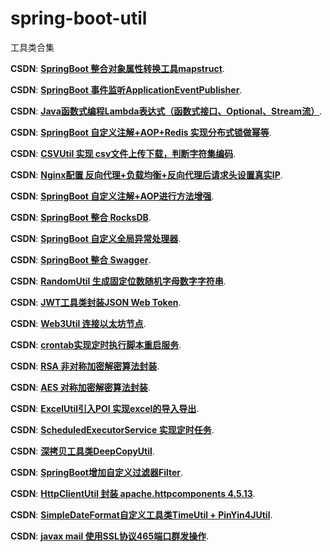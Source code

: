 # spring-boot-util
工具类合集

**CSDN**: [**SpringBoot 整合对象属性转换工具mapstruct**](https://blog.csdn.net/weixin_39792935/article/details/123229542).

**CSDN**: [**SpringBoot 事件监听ApplicationEventPublisher**](https://blog.csdn.net/weixin_39792935/article/details/123208052).

**CSDN**: [**Java函数式编程Lambda表达式（函数式接口、Optional、Stream流）**](https://blog.csdn.net/weixin_39792935/article/details/122856344).

**CSDN**: [**SpringBoot 自定义注解+AOP+Redis 实现分布式锁做幂等**](https://blog.csdn.net/weixin_39792935/article/details/122068383).

**CSDN**: [**CSVUtil 实现 csv文件上传下载，判断字符集编码**](https://blog.csdn.net/weixin_39792935/article/details/122055929).

**CSDN**: [**Nginx配置 反向代理+负载均衡+反向代理后请求头设置真实IP**](https://blog.csdn.net/weixin_39792935/article/details/121861762).

**CSDN**: [**SpringBoot 自定义注解+AOP进行方法增强**](https://blog.csdn.net/weixin_39792935/article/details/121828504).

**CSDN**: [**SpringBoot 整合 RocksDB**](https://blog.csdn.net/weixin_39792935/article/details/121684704).

**CSDN**: [**SpringBoot 自定义全局异常处理器**](https://blog.csdn.net/weixin_39792935/article/details/121249071).

**CSDN**: [**SpringBoot 整合 Swagger**](https://blog.csdn.net/weixin_39792935/article/details/116154393).

**CSDN**: [**RandomUtil 生成固定位数随机字母数字字符串**](https://blog.csdn.net/weixin_39792935/article/details/115917221).

**CSDN**: [**JWT工具类封装JSON Web Token**](https://blog.csdn.net/weixin_39792935/article/details/116153987).

**CSDN**: [**Web3Util 连接以太坊节点**](https://blog.csdn.net/weixin_39792935/article/details/115730970).

**CSDN**: [**crontab实现定时执行脚本重启服务**](https://blog.csdn.net/weixin_39792935/article/details/107254814).

**CSDN**: [**RSA 非对称加密解密算法封装**](https://blog.csdn.net/weixin_39792935/article/details/106381898).

**CSDN**: [**AES 对称加密解密算法封装**](https://blog.csdn.net/weixin_39792935/article/details/106381347).

**CSDN**: [**ExcelUtil引入POI 实现excel的导入导出**](https://blog.csdn.net/weixin_39792935/article/details/105950144).

**CSDN**: [**ScheduledExecutorService 实现定时任务**](https://blog.csdn.net/weixin_39792935/article/details/105357000).

**CSDN**: [**深拷贝工具类DeepCopyUtil**](https://blog.csdn.net/weixin_39792935/article/details/104789142).

**CSDN**: [**SpringBoot增加自定义过滤器Filter**](https://blog.csdn.net/weixin_39792935/article/details/103289617).

**CSDN**: [**HttpClientUtil 封装 apache.httpcomponents 4.5.13**](https://blog.csdn.net/weixin_39792935/article/details/89002792).

**CSDN**: [**SimpleDateFormat自定义工具类TimeUtil + PinYin4JUtil**](https://blog.csdn.net/weixin_39792935/article/details/87730728).

**CSDN**: [**javax mail 使用SSL协议465端口群发操作**](https://blog.csdn.net/weixin_39792935/article/details/86616175).
